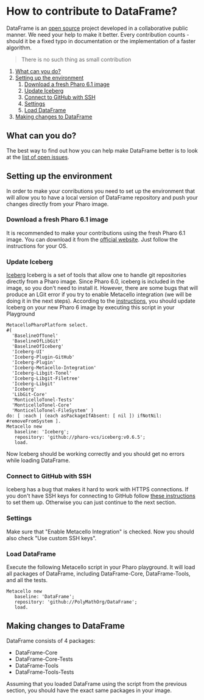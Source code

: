 # How to contribute to DataFrame?
DataFrame is an [open source](https://en.wikipedia.org/wiki/Open-source_software) project developed in a collaborative public manner.
We need your help to make it better.
Every contribution counts - should it be a fixed typo in documentation or the implementation of a faster algorithm.
> There is no such thing as small contribution

1. [What can you do?](#what-can-you-do)
2. [Setting up the environment](#setting-up-the-environment)
    1. [Download a fresh Pharo 6.1 image](#download-a-fresh-pharo-61-image)
    2. [Update Iceberg](#update-iceberg)
    3. [Connect to GitHub with SSH](#connect-to-github-with-ssh)
    4. [Settings](#settings)
    5. [Load DataFrame](#load-dataframe)
3. [Making changes to DataFrame](#making-changes-to-dataframe)

## What can you do?
The best way to find out how you can help make DataFrame better is to look at the [list of open issues](https://github.com/PolyMathOrg/DataFrame/issues). 

## Setting up the environment
In order to make your conributions you need to set up the environment that will allow you to have a local version of DataFrame repository and push your changes directly from your Pharo image.

### Download a fresh Pharo 6.1 image
It is recommended to make your contributions using the fresh Pharo 6.1 image.
You can download it from the [official website](https://pharo.org/download).
Just follow the instructions for your OS.

### Update Iceberg
[Iceberg](https://github.com/pharo-vcs/iceberg) Iceberg is a set of tools that allow one to handle git repositories directly from a Pharo image.
Since Pharo 6.0, iceberg is included in the image, so you don't need to install it.
However, there are some bugs that will produce an LGit error if you try to enable Metacello integration
(we will be doing it in the next steps).
According to the [instructions](https://github.com/pharo-vcs/iceberg#update-iceberg), you should update Iceberg on your new Pharo 6 image by executing this script in your Playground

```Smalltalk
MetacelloPharoPlatform select.
#(
  'BaselineOfTonel'
  'BaselineOfLibGit'
  'BaselineOfIceberg'
  'Iceberg-UI' 
  'Iceberg-Plugin-GitHub' 
  'Iceberg-Plugin' 
  'Iceberg-Metacello-Integration' 
  'Iceberg-Libgit-Tonel' 
  'Iceberg-Libgit-Filetree' 
  'Iceberg-Libgit' 
  'Iceberg' 
  'LibGit-Core'
  'MonticelloTonel-Tests'
  'MonticelloTonel-Core'
  'MonticelloTonel-FileSystem' ) 
do: [ :each | (each asPackageIfAbsent: [ nil ]) ifNotNil: #removeFromSystem ].
Metacello new
   baseline: 'Iceberg';
   repository: 'github://pharo-vcs/iceberg:v0.6.5';
   load.
```

Now Iceberg should be working correctly and you should get no errors while loading DataFrame.

### Connect to GitHub with SSH
Iceberg has a bug that makes it hard to work with HTTPS connections.
If you don't have SSH keys for connecting to GitHub follow [these instructions](https://help.github.com/articles/connecting-to-github-with-ssh/) to set them up.
Otherwise you can just continue to the next section.

### Settings
Make sure that "Enable Metacello Integration" is checked. Now you should also check "Use custom SSH keys".

### Load DataFrame
Execute the following Metacello script in your Pharo playground. It will load all packages of DataFrame, including DataFrame-Core, DataFrame-Tools, and all the tests.

```Smalltalk
Metacello new
   baseline: 'DataFrame';
   repository: 'github://PolyMathOrg/DataFrame';
   load.
```
## Making changes to DataFrame
DataFrame consists of 4 packages:
* DataFrame-Core
* DataFrame-Core-Tests
* DataFrame-Tools
* DataFrame-Tools-Tests

Assuming that you loaded DataFrame using the script from the previous section, you should have the exact same packages in your image.
